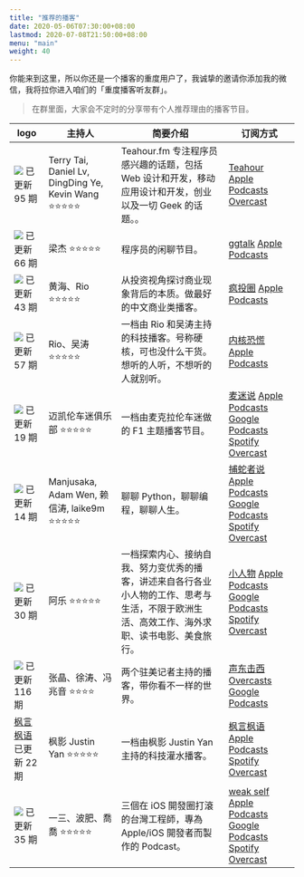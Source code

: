 ```yaml
---
title: "推荐的播客"
date: 2020-05-06T07:30:00+08:00
lastmod: 2020-07-08T21:50:00+08:00
menu: "main"
weight: 40
---
```


你能来到这里，所以你还是一个播客的重度用户了，我诚挚的邀请你添加我的微信，我将拉你进入咱们的「重度播客听友群」。
>在群里面，大家会不定时的分享带有个人推荐理由的播客节目。

| logo                                                                                                                                                             | 主持人                                              | 简要介绍                                                                                                                                     | 订阅方式                                                                                                                                                                                                                                                                                                                                                                                                                  |
| ---------------------------------------------------------------------------------------------------------------------------------------------------------------- | --------------------------------------------------- | -------------------------------------------------------------------------------------------------------------------------------------------- | ------------------------------------------------------------------------------------------------------------------------------------------------------------------------------------------------------------------------------------------------------------------------------------------------------------------------------------------------------------------------------------------------------------------------- |
| [![](https://assets.fireside.fm/file/fireside-images/podcasts/images/6/635ad9f1-6ce0-4f31-84cf-030e0c949169/cover_small.jpg)](https://teahour.fm/) 已更新 95 期  | Terry Tai, Daniel Lv, DingDing Ye, Kevin Wang ⭐⭐⭐⭐⭐ | Teahour.fm 专注程序员感兴趣的话题，包括 Web 设计和开发，移动应用设计和开发，创业以及一切 Geek 的话题。。                                     | [Teahour](https://teahour.fm/rss) [Apple Podcasts](https://podcasts.apple.com/cn/podcast/teahour/id1486623337) [Overcast](https://overcast.fm/itunes1486623337/teahour)                                                                                                                                                                                                                                                   |
| [![](https://talk.swift.gg/static/logo.jpg)](https://talk.swift.gg/) 已更新 66 期                                                                                | 梁杰 ⭐⭐⭐⭐⭐                                          | 程序员的闲聊节目。                                                                                                                           | [ggtalk](https://talkcdn.swift.gg/static/rss.xml) [Apple Podcasts](https://podcasts.apple.com/cn/podcast/ggtalk/id1440443653)                                                                                                                                                                                                                                                                                             |
| [![](https://crazy.capital/assets/banner-cn-dark.svg)](https://crazy.capital/) 已更新 43 期                                                                      | 黄海、Rio ⭐⭐⭐⭐⭐                                     | 从投资视角探讨商业现象背后的本质。做最好的中文商业类播客。                                                                                   | [疯投圈](https://crazy.capital/feed) [Apple Podcasts](https://podcasts.apple.com/podcast/id1088178402)                                                                                                                                                                                                                                                                                                                    |
| [![](https://pan.icu/assets/banner.panicu.svg)](https://pan.icu/) 已更新 57 期                                                                                   | Rio、吴涛 ⭐⭐⭐⭐⭐                                     | 一档由 Rio 和吴涛主持的科技播客。号称硬核，可也没什么干货。想听的人听，不想听的人就别听。                                                    | [内核恐慌](https://pan.icu/feed) [Apple Podcasts](https://itunes.apple.com/cn/podcast/id928916244)                                                                                                                                                                                                                                                                                                                        |
| [![](https://i.typcdn.com/undercut/8444310948_981473.jpg)](https://mclarenfan.club/) 已更新 19 期                                                                | 迈凯伦车迷俱乐部 ⭐⭐⭐⭐⭐                              | 一档由麦克拉伦车迷做的 F1 主题播客节目。                                                                                                     | [麦迷说](https://undercut.xyz/episodes/feed.xml) [Apple Podcasts](https://podcasts.apple.com/podcast/id1456247699) [Google Podcasts](https://play.google.com/music/listen?u=0#/ps/Iuqa6mneujxkzq7vm63gr5exupu) [Spotify](https://open.spotify.com/show/3sfkJKsjeADZkZCnq55U1c?si=tqEPk5xSSUGSGmOprMKj0w) [Overcast](https://overcast.fm/p1210658-oDqDto)                                                                  |
| [![](https://i.typcdn.com/pythonhunter/8444690454_041962.png)](https://pythonhunter.org/) 已更新 14 期                                                           | Manjusaka, Adam Wen, 赖信涛, laike9m ⭐⭐⭐⭐⭐          | 聊聊 Python，聊聊编程，聊聊人生。                                                                                                            | [捕蛇者说](https://pythonhunter.org/episodes/feed.xml) [Apple Podcasts](https://podcasts.apple.com/podcast/id1460475182) [Google Podcasts](https://podcasts.google.com/?feed=aHR0cHM6Ly9weXRob25odW50ZXIub3JnL2VwaXNvZGVzL2ZlZWQueG1s) [Spotify](https://open.spotify.com/show/4qXfktuWS6Lin2AtMa62fc) [Overcast](https://overcast.fm/itunes1460475182)                                                                   |
| [![](https://static.anobody.im/images/banner.png)](https://anobody.im/about/) 已更新 30 期                                                                       | 阿乐 ⭐⭐⭐⭐⭐                                          | 一档探索内心、接纳自我、努力变优秀的播客，讲述来自各行各业小人物的工作、思考与生活，不限于欧洲生活、高效工作、海外求职、读书电影、美食旅行。 | [小人物](https://anobody.im/podcast/rss.xml) [Apple Podcasts](https://podcasts.apple.com/cn/podcast/小人物/id1479851581?l=en) [Google Podcasts](https://podcasts.google.com/?feed=aHR0cHM6Ly9hbm9ib2R5LmltL3BvZGNhc3QvcnNzLnhtbA) [Spotify](https://open.spotify.com/show/1qizpC4DJSx5OtZwsDCaNu) [Overcast](https://overcast.fm/itunes1479851581)                                                                        |
| [![](https://assets.fireside.fm/file/fireside-images/podcasts/images/8/8dd8a56f-9636-415a-8c00-f9ca6778e511/cover_small.jpg)](https://www.etw.fm/) 已更新 116 期 | 张晶、徐涛、冯兆音 ⭐⭐⭐⭐                             | 两个驻美记者主持的播客，带你看不一样的世界。                                                                                                 | [声东击西](http://www.etw.fm/rss) [Overcasts](https://overcast.fm/itunes1183662640) [Google Podcasts](https://playmusic.app.goo.gl/?ibi=com.google.PlayMusic&amp;isi=691797987&amp;ius=googleplaymusic&amp;apn=com.google.android.music&amp;link=https://play.google.com/music/m/Iwcjdodn4rhxotwfgn7xbihww2e?t%3D%25E5%25A3%25B0%25E4%25B8%259C%25E5%2587%25BB%25E8%25A5%25BF%26pcampaignid%3DMKT-na-all-co-pr-mu-pod-16) |
| [枫言枫语](https://justinyan.me/post/category/podcast) 已更新 22 期                                                                                              | 枫影 Justin Yan ⭐⭐⭐⭐⭐                               | 一档由枫影 Justin Yan 主持的科技灌水播客。                                                                                                   | [枫言枫语](https://justinyan.me/feed) [Apple Podcasts](https://podcasts.apple.com/podcast/id1069600190) [Spotify](https://open.spotify.com/show/7K4KZoidZvhlIpIbSj17QG) [Overcast](https://overcast.fm/itunes1069600190)                                                                                                                                                                                                  |
| [![](https://weakself.dev/og_image.jpg)](https://weakself.dev) 已更新 35 期                                                                                      | 一三、波肥、喬喬 ⭐⭐⭐⭐⭐                              | 三個在 iOS 開發圈打滾的台灣工程師，專為 Apple/iOS 開發者而製作的 Podcast。                                                                   | [weak self](https://anchor.fm/s/c914964/podcast/rss) [Apple Podcasts](https://podcasts.apple.com/tw/podcast/weak-self/id1474108801) [Google Podcasts](https://www.google.com/podcasts?feed=aHR0cHM6Ly9hbmNob3IuZm0vcy9jOTE0OTY0L3BvZGNhc3QvcnNz) [Spotify](https://open.spotify.com/show/4qAJjdyhx5AgHHL4VuTauj) [Overcast](https://overcast.fm/itunes1474108801/weak-self)                                               |
